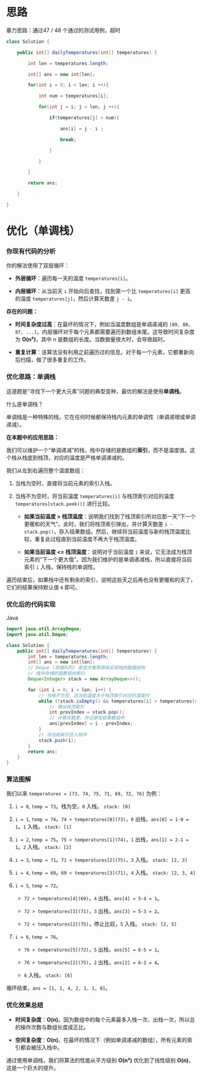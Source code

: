 # 思路
暴力思路：通过47 / 48 个通过的测试用例，超时
```java
class Solution {

    public int[] dailyTemperatures(int[] temperatures) {

        int len = temperatures.length;

        int[] ans = new int[len];

        for(int i = 0; i < len; i ++){

            int num = temperatures[i];

            for(int j = i; j < len; j ++){

                if(temperatures[j] > num){

                    ans[i] = j - i ;

                    break;

                }

            }

        }

        return ans;

    }

}
```

# 优化（单调栈）

### 你现有代码的分析

你的解法使用了双层循环：

- **外层循环**：遍历每一天的温度 `temperatures[i]`。
    
- **内层循环**：从当前天 `i` 开始向后查找，找到第一个比 `temperatures[i]` 更高的温度 `temperatures[j]`，然后计算天数差 `j - i`。
    

**存在的问题：**

- **时间复杂度过高**：在最坏的情况下，例如当温度数组是单调递减的 `[89, 88, 87, ...]`，内层循环对于每个元素都需要遍历到数组末尾。这导致时间复杂度为 **O(n²)**，其中 n 是数组的长度。当数据量很大时，会导致超时。
    
- **重复计算**：该算法没有利用之前遍历过的信息。对于每一个元素，它都重新向后扫描，做了很多重复的工作。
    

### 优化思路：单调栈

这道题是“寻找下一个更大元素”问题的典型变种，最优的解法是使用**单调栈**。

什么是单调栈？

单调栈是一种特殊的栈，它在任何时候都保持栈内元素的单调性（单调递增或单调递减）。

**在本题中的应用思路：**

我们可以维护一个“单调递减”的栈，栈中存储的是数组的**索引**，而不是温度值。这个栈从栈底到栈顶，对应的温度是严格单调递减的。

我们从左到右遍历整个温度数组：

1. 当栈为空时，直接将当前元素的索引入栈。
    
2. 当栈不为空时，将当前温度 `temperatures[i]` 与栈顶索引对应的温度 `temperatures[stack.peek()]` 进行比较。
    
    - **如果当前温度 > 栈顶温度**：说明我们找到了栈顶索引所对应那一天“下一个更暖和的天气”。此时，我们将栈顶索引弹出，并计算天数差 `i - stack.pop()`，存入结果数组。然后，继续将当前温度与新的栈顶温度比较，重复此过程直到当前温度不再大于栈顶温度。
        
    - **如果当前温度 <= 栈顶温度**：说明对于当前温度 `i` 来说，它无法成为栈顶元素的“下一个更大值”。因为我们维护的是单调递减栈，所以直接将当前索引 `i` 入栈，保持栈的单调性。
        

遍历结束后，如果栈中还有剩余的索引，说明这些天之后再也没有更暖和的天了，它们的结果保持默认值 `0` 即可。

### 优化后的代码实现

Java

```java
import java.util.ArrayDeque;
import java.util.Deque;

class Solution {
    public int[] dailyTemperatures(int[] temperatures) {
        int len = temperatures.length;
        int[] ans = new int[len];
        // Deque (双端队列) 是官方推荐用来实现栈的数据结构
        // 栈中存储的是数组的索引
        Deque<Integer> stack = new ArrayDeque<>();

        for (int i = 0; i < len; i++) {
            // 当栈不为空，且当前温度大于栈顶索引对应的温度时
            while (!stack.isEmpty() && temperatures[i] > temperatures[stack.peek()]) {
                // 弹出栈顶索引
                int prevIndex = stack.pop();
                // 计算天数差，并记录在结果数组中
                ans[prevIndex] = i - prevIndex;
            }
            // 将当前索引压入栈中
            stack.push(i);
        }
        return ans;
    }
}
```

### 算法图解

我们以来 `temperatures = [73, 74, 75, 71, 69, 72, 76]` 为例：

1. `i = 0`, `temp = 73`。栈为空，`0` 入栈。 `stack: [0]`
    
2. `i = 1`, `temp = 74`。`74 > temperatures[0](73)`，`0` 出栈，`ans[0] = 1-0 = 1`。`1` 入栈。 `stack: [1]`
    
3. `i = 2`, `temp = 75`。`75 > temperatures[1](74)`，`1` 出栈，`ans[1] = 2-1 = 1`。`2` 入栈。 `stack: [2]`
    
4. `i = 3`, `temp = 71`。`71 < temperatures[2](75)`，`3` 入栈。 `stack: [2, 3]`
    
5. `i = 4`, `temp = 69`。`69 < temperatures[3](71)`，`4` 入栈。 `stack: [2, 3, 4]`
    
6. `i = 5`, `temp = 72`。
    
    - `72 > temperatures[4](69)`，`4` 出栈，`ans[4] = 5-4 = 1`。
        
    - `72 > temperatures[3](71)`，`3` 出栈，`ans[3] = 5-3 = 2`。
        
    - `72 < temperatures[2](75)`，停止比较，`5` 入栈。 `stack: [2, 5]`
        
7. `i = 6`, `temp = 76`。
    
    - `76 > temperatures[5](72)`，`5` 出栈，`ans[5] = 6-5 = 1`。
        
    - `76 > temperatures[2](75)`，`2` 出栈，`ans[2] = 6-2 = 4`。
        
    - `6` 入栈。 `stack: [6]`
        

循环结束，`ans = [1, 1, 4, 2, 1, 1, 0]`。

### 优化效果总结

- **时间复杂度**：**O(n)**。因为数组中的每个元素最多入栈一次、出栈一次，所以总的操作次数与数组长度成正比。
    
- **空间复杂度**：**O(n)**。在最坏的情况下（例如单调递减的数组），所有元素的索引都会被压入栈中。
    

通过使用单调栈，我们将算法的性能从平方级别 **O(n²)** 优化到了线性级别 **O(n)**，这是一个巨大的提升。